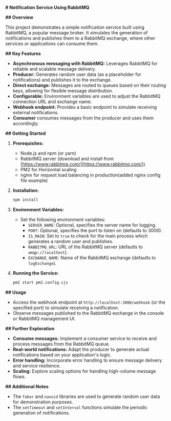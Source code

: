  **# Notification Service Using RabbitMQ**

**## Overview**

This project demonstrates a simple notification service built using RabbitMQ, a popular message broker. It simulates the generation of notifications and publishes them to a RabbitMQ exchange, where other services or applications can consume them.

**## Key Features**

- **Asynchronous messaging with RabbitMQ:** Leverages RabbitMQ for reliable and scalable message delivery.
- **Producer:** Generates random user data (as a placeholder for notifications) and publishes it to the exchange.
- **Direct exchange:** Messages are routed to queues based on their routing keys, allowing for flexible message distribution.
- **Configurable:** Environment variables are used to adjust the RabbitMQ connection URL and exchange name.
- **Webhook endpoint:** Provides a basic endpoint to simulate receiving external notifications.
- **Consumer** consumes messages from the producer and uses them accordingly.

**## Getting Started**

1. **Prerequisites:**
    - Node.js and npm (or yarn)
    - RabbitMQ server (download and install from [https://www.rabbitmq.com/](https://www.rabbitmq.com/))
    - PM2 for Horizontal scaling
    - nginx for request load balancing in production(added nginx config file example)
       

2. **Installation:**
    ```bash
    npm install
    ```

3. **Environment Variables:**
    - Set the following environment variables:
      - `SERVER_NAME`: Optional, specifies the server name for logging.
      - `PORT`: Optional, specifies the port to listen on (defaults to 3000).
      - `IS_MAIN`: Set to `true` to check for the main process which   generates a random user and publishes.
      - `RABBITMQ_URL`: URL of the RabbitMQ server (defaults to `amqp://localhost`).
      - `EXCHANGE_NAME`: Name of the RabbitMQ exchange (defaults to `logExchange`).

4. **Running the Service:**
    ```bash
    pm2 start pm2.config.cjs
    ```

**## Usage**

- Access the webhook endpoint at `http://localhost:3000/webhook` (or the specified port) to simulate receiving a notification.
- Observe messages published to the RabbitMQ exchange in the console or RabbitMQ management UI.

**## Further Exploration**

- **Consume messages:** Implement a consumer service to receive and process messages from the RabbitMQ queue.
- **Real-world notifications:** Adapt the producer to generate actual notifications based on your application's logic.
- **Error handling:** Incorporate error handling to ensure message delivery and service resilience.
- **Scaling:** Explore scaling options for handling high-volume message flows.

**## Additional Notes**

- The `faker` and `nanoid` libraries are used to generate random user data for demonstration purposes.
- The `setTimeout` and `setInterval` functions simulate the periodic generation of notifications.
